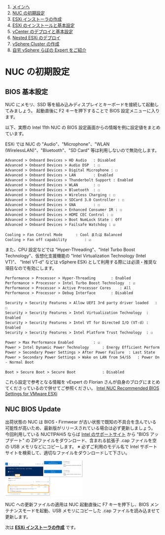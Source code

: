 1. [メインへ](./README.md)
2. [NUC の初期設定](./01_nuc_setup.md)
3. [ESXi インストーラの作成](./02_esxi_custom_installer.md)
4. [ESXi のインストールと基本設定](./03_esxi_setup.md)
5. [vCenter のデプロイと基本設定](./04_vcenter_setup.md)
6. [Nested ESXi のデプロイ](./05_nested_esxi.md)
7. [vSphere Cluster の作成](./06_vsphere_cluster.md)
8. [自宅 vSphere らぼの Expert をご紹介](./07_expert.md)


# NUC の初期設定

## BIOS 基本設定
NUC にメモリ、SSD 等を組み込みディスプレイとキーボードを接続して起動してみましょう。
起動直後に F2 キーを押下することで BIOS 設定メニューに入ります。

以下、実際の Intel 11th NUC の BIOS 設定画面からの情報を例に設定値をまとめています。

ESXi では NUC の "Audio"、"Microphone"、"WLAN (WirelessLAN)"、"Bluetooth"、"SD
Card" 等は利用しないので無効化します。

```
Advanced > Onboard Devices > HD Audio	: Disabled
Advanced > Onboard Devices > Audio DSP	: ☐
Advanced > Onboard Devices > Digital Microphone : ☐
Advanced > Onboard Devices > LAN		: Enabled
Advanced > Onboard Devices > Thunderbolt Support : Enabled
Advanced > Onboard Devices > WLAN		: ☐
Advanced > Onboard Devices > Bluetooth	: ☐
Advanced > Onboard Devices > Wireless Charging : ☐
Advanced > Onboard Devices > SDCard 3.0 Controller : ☐
Advanced > Onboard Devices > GNA		: ☐
Advanced > Onboard Devices > Enhanced Consumer IR : ☐
Advanced > Onboard Devices > HDMI CEC Control : ☐
Advanced > Onboard Devices > Boot NumLock State : Off
Advanced > Onboard Devices > Failsafe Watchdog : ☑

Cooling > Fan Control Mode		: Cool または Balanced
Cooling > Fan off capability		: ☑
```

また、CPU 設定などでは "Hyper-Threading"、"Intel Turbo Boost Technology"、仮想化支援機能の "Intel Virtualization Technology (Intel VT)"、 "Intel VT-d" などは vSphere ESXi として利用する際には必須・推奨な項目なので有効にします。

```
Performance > Processor > Hyper-Threading		: Enabled
Performance > Processor > Intel Turbo Boost Technology	: ☑
Performance > Processor > Active Processor Cores	: All
Performance > Processor > Debug Interface		: Disabled

Security > Security Features > Allow UEFI 3rd party driver loaded	: ☐
Security > Security Features > Intel Virtualization Technology	: Enabled
Security > Security Features > Intel VT for Directed I/O (VT-d)	: Enabled
Security > Security Features > Intel Platform Trust Technology	: ☐

Power > Max Performance Enabled			: ☑
Power > Intel Dynamic Power Technology		: Energy Efficient Perform
Power > Secondary Power Settings > After Power Failure	: Last State
Power > Secondary Power Settings > Wake on LAN from S4/S5	: Power On - Normal Boot

Boot > Secure Boot > Secure Boot 			: Disabled
```

これら設定で参考となる情報を vExpert の Florian さんが自身のブログにまとめてくださっているので併せてご参照ください。
[Intel NUC Recommended BIOS Settings for VMware ESXi](https://www.virten.net/2020/03/intel-nuc-recommended-bios-settings-for-vmware-esxi/)


## NUC BIOS Update

出荷状態の NUC は BIOS・Firmwear が古い状態で既知の不具合を含んでいる可能性が高いため、最新版がリリースされている場合は必ず更新しましょう。
今回利用している NUC11PAHi5 ならば [Intel のサポートサイト](https://via.vmw.com/EacX) から "BIOS アップデート" の ZIPファイルをダウンロード、含まれる拡張子 .cap ファイルを空の USB メモリなどにコピーします。
※ 必ずご利用のモデル名で Intel サポートサイトを検索して、適切なファイルをダウンロードして下さい。

<img src="./images/01_NUC_BIOS.png" width="50%">

NUC への更新ファイルの適用は NUC 起動直後に F7 キーを押下し、BIOS メンテナンスモードを起動、USB メモリにコピーした .cap ファイルを読み込ませて更新します。


次は **[ESXi インストーラの作成](./02_esxi_custom_installer.md)** です。